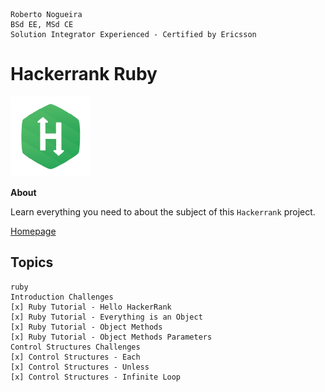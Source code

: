 ```
Roberto Nogueira  
BSd EE, MSd CE
Solution Integrator Experienced - Certified by Ericsson
```
# Hackerrank Ruby

![hackerrank image](images/hackerrank.png)

**About**

Learn everything you need to about the subject of this `Hackerrank` project.

[Homepage](https://hackerrank.com)

## Topics
```
ruby
Introduction Challenges
[x] Ruby Tutorial - Hello HackerRank
[x] Ruby Tutorial - Everything is an Object
[x] Ruby Tutorial - Object Methods
[x] Ruby Tutorial - Object Methods Parameters
Control Structures Challenges
[x] Control Structures - Each
[x] Control Structures - Unless
[x] Control Structures - Infinite Loop
```
